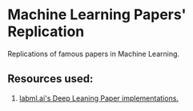 # Machine Learning Papers' Replication
Replications of famous papers in Machine Learning.

## Resources used:
1. [labml.ai's Deep Leaning Paper implementations.](https://github.com/labmlai/annotated_deep_learning_paper_implementations)
